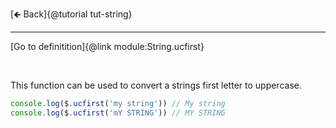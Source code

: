 [🡸 Back]{@tutorial tut-string}
___

[Go to definitition]{@link module:String.ucfirst}

&nbsp;

This function can be used to convert a strings first letter to uppercase.

```js
console.log($.ucfirst('my string')) // My string
console.log($.ucfirst('mY STRING')) // MY STRING
```
